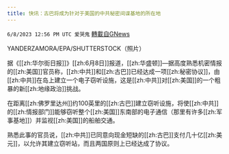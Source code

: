 ```yaml
---
title: 快讯：古巴将成为针对于美国的中共秘密间谍基地的所在地
---
```

`6/8/2023 12:56 PM UTC 爱哭鬼` [轉載自GNews](https://gnews.org/articles/1368577)

YANDERZAMORA/EPA/SHUTTERSTOCK（照片）


据《[[zh:华尔街日报]]》[[zh:6月8日]]报道，[[zh:华盛顿]]—据高度熟悉机密情报的[[zh:美国]]官员称，[[zh:中共]]和[[zh:古巴]]已经达成一项[[zh:秘密协议]]，由[[zh:中共]]在岛上建立一个电子窃听设施，这是[[zh:中共]]对[[zh:美国]]的一个粗暴的新[[zh:地缘政治]]挑战。

  

在距离[[zh:佛罗里达州]]约100英里的[[zh:古巴]]建立窃听设施，将使[[zh:中共]]的[[zh:情报部门]]能够窃听整个[[zh:美国]]东南部的电子通信（那里有许多[[zh:军事基地]]）并监视[[zh:美国]]的船舶交通。

  

熟悉此事的官员说，[[zh:中共]]已同意向现金短缺的[[zh:古巴]]支付几十亿[[zh:美元]]，以允许其建立窃听站，而且两国原则上已经达成了协议。

